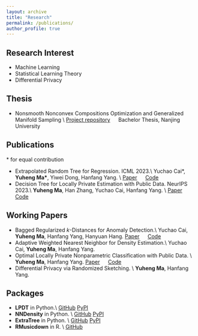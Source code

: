 ```yaml
---
layout: archive
title: "Research"
permalink: /publications/
author_profile: true
---
```



Research Interest
---

- Machine Learning 
- Statistical Learning Theory
- Differential Privacy


Thesis
---

- Nonsmooth Nonconvex Compositions Optimization and Generalized Manifold Sampling \\
[Project repository](https://github.com/Karlmyh/ManifoldSampling) &emsp;  Bachelor Thesis, Nanjing University


Publications
---
\* for equal contribution
- Extrapolated Random Tree for Regression. ICML 2023.\\
Yuchao Cai\*, **Yuheng Ma\***, Yiwei Dong, Hanfang Yang. \\
[Paper](https://proceedings.mlr.press/v202/cai23d.html) &emsp; [Code](https://github.com/Karlmyh/ERTR)
- Decision Tree for Locally Private Estimation with Public Data. NeurIPS 2023.\\
**Yuheng Ma**, Han Zhang, Yuchao Cai, Hanfang Yang. \\
[Paper](https://openreview.net/forum?id=F5FVsfCxt8) &emsp; [Code](https://github.com/Karlmyh/LPDT)




Working Papers
---

- Bagged Regularized $k$-Distances for Anomaly Detection.\\
Yuchao Cai, **Yuheng Ma**, Hanfang Yang, Hanyuan Hang.
[Paper](https://arxiv.org/abs/2312.01046) &emsp; [Code](https://github.com/Karlmyh/NNDAD)
- Adaptive Weighted Nearest Neighbor for Density Estimation.\\
Yuchao Cai, **Yuheng Ma**, Hanfang Yang.
- Optimal Locally Private Nonparametric Classification with Public Data. \\
**Yuheng Ma**, Hanfang Yang. 
[Paper](https://arxiv.org/abs/2311.11369) &emsp; [Code](https://github.com/Karlmyh/LPCT)
- Differential Privacy via Randomized Sketching. \\
**Yuheng Ma**, Hanfang Yang. 

Packages
---


- **LPDT** in Python.\\
[GitHub](https://github.com/Karlmyh/LPDT)  [PyPI](https://pypi.org/project/LPDT/)
- **NNDensity** in Python. \\
[GitHub](https://github.com/Karlmyh/NNDensity)  [PyPI](https://pypi.org/project/NNDensity/)
- **ExtraTree** in Python. \\
[GitHub](https://github.com/Karlmyh/ExtraTree)  [PyPI](https://pypi.org/project/ExtraTree/)
- **RMusicdown** in R. \\
[GitHub](https://github.com/Karlmyh/RMusicDown) 





<!-- {% if author.googlescholar %}
  You can also find my articles on <u><a href="{{author.googlescholar}}">my Google Scholar profile</a>.</u>
{% endif %}

{% include base_path %}

{% for post in site.publications reversed %}
  {% include archive-single.html %}
{% endfor %} -->
